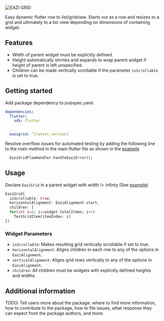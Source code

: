 <!-- 
This README describes the package. If you publish this package to pub.dev,
this README's contents appear on the landing page for your package.

For information about how to write a good package README, see the guide for
[writing package pages](https://dart.dev/guides/libraries/writing-package-pages). 

For general information about developing packages, see the Dart guide for
[creating packages](https://dart.dev/guides/libraries/create-library-packages)
and the Flutter guide for![EAZI GRID](https://user-images.githubusercontent.com/37802577/186935061-2673ca6b-0eda-4385-b619-1a273298d4b3.png)

[developing packages and plugins](https://flutter.dev/developing-packages). 
-->
![EAZI GRID](https://user-images.githubusercontent.com/37802577/186935121-319f3f03-c356-4a95-8a54-1e2f2768f410.png)

Easy dynamic flutter row to list/gridview. Starts out as a row and resizes to a grid and ultimately to a list view depending on 
dimensions of containing widget.

## Features

- Width of parent widget must be explicitly defined. 
- Height automatically shrinks and expands to wrap parent widget if height of parent is left unspecified.
- Children can be made vertically scrollable if the parameter `isScrollable` is set to true.

## Getting started

Add package dependency to pubspec.yaml.
```yaml
dependencies:
  flutter:
    sdk: flutter

  ...
  eazigrid: ^[latest_version]
  ```
 
Resolve overflow issues for automated testing by adding the following line to the main method in the main flutter file as shown in the [example](https://github.com/Algure/eazigrid/blob/8b2cab3258a0a1fd33dcea268e47bb8b94b057ea/example/lib/main.dart#L6)
```dart
  EaziGridFlowHandler.handleEaziError();
```
## Usage


Declare `EaziGrid` in a parent widget with width != infinty (See [example](https://github.com/Algure/eazigrid/blob/8b2cab3258a0a1fd33dcea268e47bb8b94b057ea/example/lib/main.dart#L48))

```dart
EaziGrid(
  isScrollable: true,
  horizontalAlignment: EaziAlignment.start,
  children: [
  for(int i=0; i<=widget.totalItems; i++)
    TestGridItem(itemIndex: i)
])
```
### Widget Parameters
- `isScrollable`: Makes resulting grid vertically scrollable if set to true.
- `horizontalAlignment`: Aligns children in each row to any of the options in `EaziAlignment`.
- `verticalAlignment`: Aligns grid rows vertically to any of the options in  `EaziAlignment`.
- `children`: All children must be widgets with explicitly defined heights and widths.

## Additional information

TODO: Tell users more about the package: where to find more information, how to 
contribute to the package, how to file issues, what response they can expect 
from the package authors, and more.
